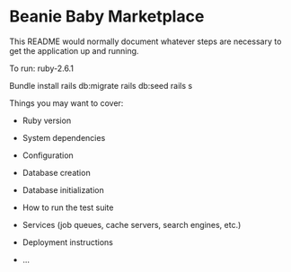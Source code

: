 # Beanie Baby Marketplace

This README would normally document whatever steps are necessary to get the
application up and running.

To run:
ruby-2.6.1

Bundle install
rails db:migrate
rails db:seed
rails s

Things you may want to cover:

* Ruby version

* System dependencies

* Configuration

* Database creation

* Database initialization

* How to run the test suite

* Services (job queues, cache servers, search engines, etc.)

* Deployment instructions

* ...

